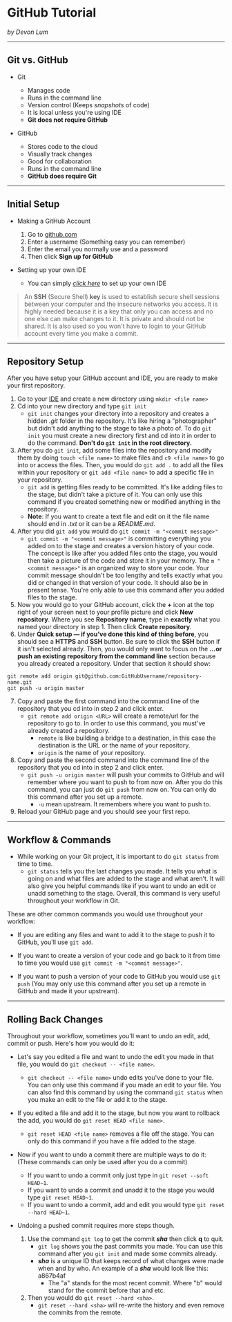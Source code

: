 # GitHub Tutorial

_by Devon Lum_

---
## Git vs. GitHub
* Git
  * Manages code
  * Runs in the command line
  * Version control (Keeps _snapshots_ of code)
  * It is local unless you're using IDE
  * **Git does not require GitHub**  
  
* GitHub
  * Stores code to the cloud
  * Visually track changes 
  * Good for collaboration 
  * Runs in the command line 
  * **GitHub does require Git**


---
## Initial Setup
* Making a GitHub Account 
  1. Go to [github.com](https://github.com/)
  2. Enter a username (Something easy you can remember)
  3. Enter the email you normally use and a password
  4. Then click **Sign up for GitHub**
  
* Setting up your own IDE
  * You can simply [_click here_](https://github.com/hstatsep/ide50) to set up your own IDE  
  
> An **SSH** (Secure Shell) **key** is used to establish secure shell sessions between your computer and the insecure networks you access. It is highly needed because it is a key that only you can access and no one else can make changes to it. It is private and should not be shared. It is also used so you won't have to login to your GitHub account every time you make a commit.


---
## Repository Setup
After you have setup your GitHub account and IDE, you are ready to make your first repository.  
1. Go to your [IDE](https://ide.cs50.io/) and create a new directory using `mkdir <file name>`
2. Cd into your new directory and type `git init`
   * `git init` changes your directory into a repository and creates a hidden _.git_ folder in the repository. It's like hiring a "photographer" but didn't add anything to the stage to take a photo of. To do `git init` you must create a new directory first and cd into it in order to do the command. **Don't do `git init` in the root directory.**
3. After you do `git init`, add some files into the repository and modify them by doing `touch <file name>` to make files and `c9 <file name>` to go into or access the files. Then, you would do `git add .` to add all the files within your repository or `git add <file name>` to add a specific file in your repository.
   * `git add` is getting files ready to be committed. It's like adding files to the stage, but didn't take a picture of it. You can only use this command if you created something new or modified anything in the repository.
   * **Note**: If you want to create a text file and edit on it the file name should end in _.txt_ or it can be a _README.md_.
4. After you did `git add` you would do `git commit -m "<commit message>"`
   * `git commit -m "<commit message>"` is committing everything you added on to the stage and creates a version history of your code. The concept is like after you added files onto the stage, you would then take a picture of the code and store it in your memory. The `m "<commit message>"` is an organized way to store your code. Your commit message shouldn't be too lengthy and tells exactly what you did or changed in that version of your code. It should also be in present tense. You're only able to use this command after you added files to the stage.
5. Now you would go to your GitHub account, click the **+** icon at the top right of your screen next to your profile picture and click **New repository**. Where you see **Repository name**, type in **exactly** what you named your directory in step 1. Then click **Create repository**. 
6. Under **Quick setup — if you’ve done this kind of thing before**, you should see a **HTTPS** and **SSH** button. Be sure to click the **SSH** button if it isn't selected already. Then, you would only want to focus on the **…or push an existing repository from the command line** section because you already created a repository. Under that section it should show:  
```
git remote add origin git@github.com:GitHubUsername/repository-name.git  
git push -u origin master
```
7. Copy and paste the first command into the command line of the repository that you cd into in step 2 and click enter. 
   * `git remote add origin <URL>` will create a remote/url for the repository to go to. In order to use this command, you must've already created a repository.
     * `remote` is like building a bridge to a destination, in this case the destination is the URL or the name of your repository.
     * `origin` is the name of your repository. 
8. Copy and paste the second command into the command line of the repository that you cd into in step 2 and click enter.
   * `git push -u origin master` will push your commits to GitHub and will remember where you want to push to from now on. After you do this command, you can just do `git push` from now on. You can only do this command after you set up a remote.
     * `-u` mean upstream. It remembers where you want to push to.
9. Reload your GitHub page and you should see your first repo.

---
## Workflow & Commands
* While working on your Git project, it is important to do `git status` from time to time.
   * `git status` tells you the last changes you made. It tells you what is going on and what files are added to the stage and what aren't. It will also give you helpful commands like if you want to undo an edit or unadd something to the stage. Overall, this command is very useful throughout your workflow in Git. 

These are other common commands you would use throughout your workflow:
  
* If you are editing any files and want to add it to the stage to push it to GitHub, you'll use `git add`.  
  
* If you want to create a version of your code and go back to it from time to time you would use `git commit -m "<commit message>"`.
  
* If you want to push a version of your code to GitHub you would use `git push` (You may only use this command after you set up a remote in GitHub and made it your upstream).

---
## Rolling Back Changes
Throughout your workflow, sometimes you'll want to undo an edit, add, commit or push. Here's how you would do it:

* Let's say you edited a file and want to undo the edit you made in that file, you would do `git checkout -- <file name>`.
  * `git checkout -- <file name>` undo edits you've done to your file. You can only use this command if you made an edit to your file. You can also find this command by using the command `git status` when you make an edit to the file or add it to the stage.

* If you edited a file and add it to the stage, but now you want to rollback the add, you would do `git reset HEAD <file name>`.
  * `git reset HEAD <file name>` removes a file off the stage. You can only do this command if you have a file added to the stage. 
  
* Now if you want to undo a commit there are multiple ways to do it: (These commands can only be used after you do a commit)
  * If you want to undo a commit only just type in `git reset --soft HEAD~1`.
  * If you want to undo a commit and unadd it to the stage you would type `git reset HEAD~1`.
  * If you want to undo a commit, add and edit you would type `git reset --hard HEAD~1`.  

* Undoing a pushed commit requires more steps though. 
  1. Use the command `git log` to get the commit **_sha_** then click **q** to quit.
      * `git log` shows you the past commits you made. You can use this command after you `git init` and made some commits already.
      * **_sha_** is a unique ID that keeps record of what changes were made when and by who. An example of a _**sha**_ would look like this: a867b4af
        * The "a" stands for the most recent commit. Where "b" would stand for the commit before that and etc.
  2. Then you would do `git reset --hard <sha>`.
      * `git reset --hard <sha>` will re-write the history and even remove the commits from the remote.
  
  
